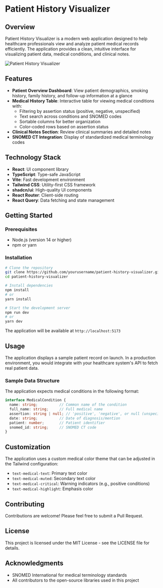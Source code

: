 # Patient History Visualizer

## Overview

Patient History Visualizer is a modern web application designed to help healthcare professionals view and analyze patient medical records efficiently. The application provides a clean, intuitive interface for visualizing patient data, medical conditions, and clinical notes.

![Patient History Visualizer](https://example.com/screenshot.png) <!-- Replace with actual screenshot when available -->

## Features

- **Patient Overview Dashboard**: View patient demographics, smoking history, family history, and follow-up information at a glance
- **Medical History Table**: Interactive table for viewing medical conditions with:
  - Filtering by assertion status (positive, negative, unspecified)
  - Text search across conditions and SNOMED codes
  - Sortable columns for better organization
  - Color-coded rows based on assertion status
- **Clinical Notes Section**: Review clinical summaries and detailed notes
- **SNOMED CT Integration**: Display of standardized medical terminology codes

## Technology Stack

- **React**: UI component library
- **TypeScript**: Type-safe JavaScript
- **Vite**: Fast development environment
- **Tailwind CSS**: Utility-first CSS framework
- **shadcn/ui**: High-quality UI components
- **React Router**: Client-side routing
- **React Query**: Data fetching and state management

## Getting Started

### Prerequisites

- Node.js (version 14 or higher)
- npm or yarn

### Installation

```bash
# Clone the repository
git clone https://github.com/yourusername/patient-history-visualizer.git
cd patient-history-visualizer

# Install dependencies
npm install
# or
yarn install

# Start the development server
npm run dev
# or
yarn dev
```

The application will be available at `http://localhost:5173`

## Usage

The application displays a sample patient record on launch. In a production environment, you would integrate with your healthcare system's API to fetch real patient data.

### Sample Data Structure

The application expects medical conditions in the following format:

```typescript
interface MedicalCondition {
  name: string;          // Common name of the condition
  full_name: string;     // Full medical name
  assertion: string | null; // 'positive', 'negative', or null (unspecified)
  date: string;          // Date of diagnosis/mention
  patient: number;       // Patient identifier
  snomed_id: string;     // SNOMED CT code
}
```

## Customization

The application uses a custom medical color theme that can be adjusted in the Tailwind configuration:

- `text-medical-text`: Primary text color
- `text-medical-muted`: Secondary text color
- `text-medical-critical`: Warning indicators (e.g., positive conditions)
- `text-medical-highlight`: Emphasis color

## Contributing

Contributions are welcome! Please feel free to submit a Pull Request.

## License

This project is licensed under the MIT License - see the LICENSE file for details.

## Acknowledgments

- SNOMED International for medical terminology standards
- All contributors to the open-source libraries used in this project
